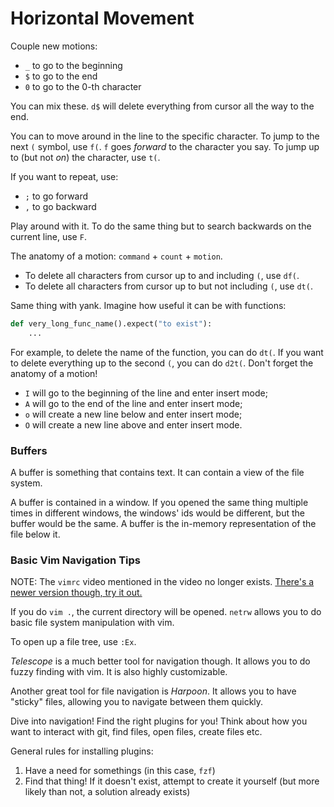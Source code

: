 # Horizontal Movement

Couple new motions:

- `_` to go to the beginning
- `$` to go to the end
- `0` to go to the 0-th character

You can mix these. `d$` will delete everything from cursor all the way to the
end.

You can to move around in the line to the specific character. To jump to the
next `(` symbol, use `f(`. `f` goes *forward* to the character you say. To jump
up to (but not *on*) the character, use `t(`. 

If you want to repeat, use:
- `;` to go forward
- `,` to go backward

Play around with it. To do the same thing but to search backwards on the
current line, use `F`.

The anatomy of a motion: `command` + `count` + `motion`. 

- To delete all characters from cursor up to and including `(`, use `df(`.
- To delete all characters from cursor up to but not including `(`, use `dt(`.

Same thing with yank. Imagine how useful it can be with functions:

```py
def very_long_func_name().expect("to exist"):
    ...
```

For example, to delete the name of the function, you can do `dt(`. If you want
to delete everything up to the second `(`, you can do `d2t(`. Don't forget the
anatomy of a motion!

- `I` will go to the beginning of the line and enter insert mode;
- `A` will go to the end of the line and enter insert mode;
- `o` will create a new line below and enter insert mode;
- `O` will create a new line above and enter insert mode.

### Buffers

A buffer is something that contains text. It can contain a view of the file
system.

A buffer is contained in a window. If you opened the same thing multiple times
in different windows, the windows' ids would be different, but the buffer would
be the same. A buffer is the in-memory representation of the file below it.

### Basic Vim Navigation Tips

NOTE: The `vimrc` video mentioned in the video no longer exists. [There's a
newer version though, try it out.](https://www.youtube.com/watch?v=w7i4amO_zaE)

If you do ` vim . `, the current directory will be opened. `netrw` allows you
to do basic file system manipulation with vim.

To open up a file tree, use `:Ex`.

*Telescope* is a much better tool for navigation though. It allows you to do
fuzzy finding with vim. It is also highly customizable.

Another great tool for file navigation is *Harpoon*. It allows you to have
"sticky" files, allowing you to navigate between them quickly.

Dive into navigation! Find the right plugins for you! Think about how you want
to interact with git, find files, open files, create files etc.

General rules for installing plugins:
1. Have a need for somethings (in this case, `fzf`)
1. Find that thing! If it doesn't exist, attempt to create it yourself (but
   more likely than not, a solution already exists)
